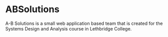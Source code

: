# ABSolutions
A-B Solutions is a small web application based team that is created for the Systems Design and Analysis course in Lethbridge College.
